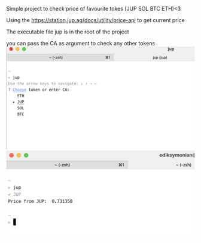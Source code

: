 Simple project to check price of favourite tokes (JUP SOL BTC ETH)<3

Using the https://station.jup.ag/docs/utility/price-api to get current price

The executable file jup is in the root of the project

you can pass the CA as argument to check any other tokens 
![Screenshot 2025-03-01 at 14.14.54.png](screenshots/Screenshot%202025-03-01%20at%2014.14.54.png)
![Screenshot 2025-03-01 at 14.15.04.png](screenshots/Screenshot%202025-03-01%20at%2014.15.04.png)
